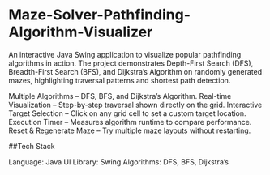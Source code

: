 # Maze-Solver-Pathfinding-Algorithm-Visualizer

An interactive Java Swing application to visualize popular pathfinding algorithms in action.
The project demonstrates Depth-First Search (DFS), Breadth-First Search (BFS), and Dijkstra’s Algorithm on randomly generated mazes, highlighting traversal patterns and shortest path detection.

Multiple Algorithms – DFS, BFS, and Dijkstra’s Algorithm.
Real-time Visualization – Step-by-step traversal shown directly on the grid.
Interactive Target Selection – Click on any grid cell to set a custom target location.
Execution Timer – Measures algorithm runtime to compare performance.
Reset & Regenerate Maze – Try multiple maze layouts without restarting.

##Tech Stack

Language: Java
UI Library: Swing
Algorithms: DFS, BFS, Dijkstra’s
